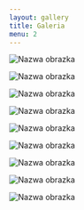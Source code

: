 ```yaml
---
layout: gallery
title: Galeria
menu: 2
---
```


<!--
Optymalna szerokość obrazka: 708px (mniejsze zostaną rozciągnięte, większe zmniejszone w razie potrzeby).

Aby uzyskać kwadraty oryginalne obrazki musza być kwadratowe
(ogólnie obrazki moga mieć dowolne ale takie same proporcje). 420  330 600 900 960 1024

Zmień liczbę w polu menu z 0 na konkretną by pokazać galerię w menu.

Pamiętaj by zostawiać odstęp jednej linii pomiędzy kodem obrazków jak w przykładzie poniżej.

 -->

![Nazwa obrazka](/images/examples/D.gif)

![Nazwa obrazka](/images/examples/E.gif)

![Nazwa obrazka](/images/examples/F.gif)

![Nazwa obrazka](/images/examples/A.png)

![Nazwa obrazka](/images/examples/B.png)

![Nazwa obrazka](/images/examples/C.jpg)

![Nazwa obrazka](/images/examples/C1.jpg)

![Nazwa obrazka](/images/examples/C2.jpg)

![Nazwa obrazka](/images/examples/C3.jpg)



